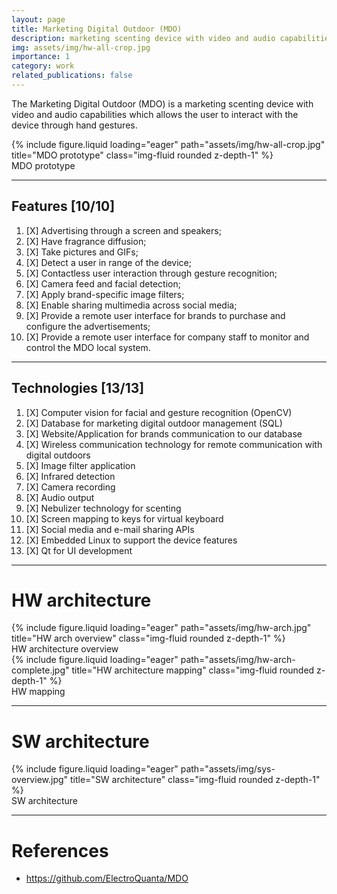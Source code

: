 ```yaml
---
layout: page
title: Marketing Digital Outdoor (MDO)
description: marketing scenting device with video and audio capabilities
img: assets/img/hw-all-crop.jpg
importance: 1
category: work
related_publications: false
---
```


The Marketing Digital Outdoor (MDO) is a marketing scenting device with video
and audio capabilities which allows the user to interact with the device through
hand gestures.

<div class="row">
    <div class="col-sm mt-3 mt-md-0">
        {% include figure.liquid loading="eager"
    path="assets/img/hw-all-crop.jpg" title="MDO prototype" class="img-fluid rounded z-depth-1" %}
    </div>
</div>
<div class="caption">
    MDO prototype
</div>


--- 

## Features [10/10]
1. [X] Advertising through a screen and speakers;
2. [X] Have fragrance diffusion;
3. [X] Take pictures and GIFs;
4. [X] Detect a user in range of the device;
5. [X] Contactless user interaction through gesture recognition;
6. [X] Camera feed and facial detection;
7. [X] Apply brand-specific image filters;
8. [X] Enable sharing multimedia across social media;
9. [X] Provide a remote user interface for brands to purchase and configure the advertisements;
10. [X] Provide a remote user interface for company staff to monitor and control the MDO local system.

--- 

## Technologies [13/13]
1. [X] Computer vision for facial and gesture recognition (OpenCV)
2. [X] Database for marketing digital outdoor management (SQL)
3. [X] Website/Application for brands communication to our database
4. [X] Wireless communication technology for remote communication with digital outdoors
5. [X] Image filter application
6. [X] Infrared detection
7. [X] Camera recording
8. [X] Audio output
9. [X] Nebulizer technology for scenting
10. [X] Screen mapping to keys for virtual keyboard
11. [X] Social media and e-mail sharing APIs
12. [X] Embedded Linux to support the device features
13. [X] Qt for UI development

---

# HW architecture


<div class="row">
    <div class="col-sm mt-3 mt-md-0">
        {% include figure.liquid loading="eager"
    path="assets/img/hw-arch.jpg" title="HW arch overview" class="img-fluid rounded z-depth-1" %}
    </div>
</div>
<div class="caption">
    HW architecture overview
</div>

<div class="row">
    <div class="col-sm mt-3 mt-md-0">
        {% include figure.liquid loading="eager"
    path="assets/img/hw-arch-complete.jpg" title="HW architecture mapping" class="img-fluid rounded z-depth-1" %}
    </div>
</div>
<div class="caption">
    HW mapping
</div>

---

# SW architecture

<div class="row">
    <div class="col-sm mt-3 mt-md-0">
        {% include figure.liquid loading="eager"
    path="assets/img/sys-overview.jpg" title="SW architecture" class="img-fluid rounded z-depth-1" %}
    </div>
</div>
<div class="caption">
    SW architecture
</div>

---

# References
- https://github.com/ElectroQuanta/MDO
